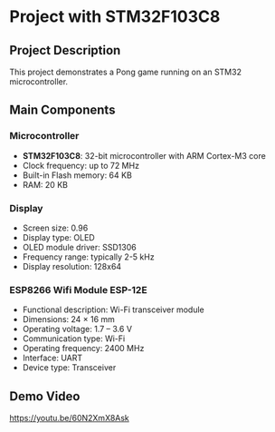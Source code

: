 # Project with STM32F103C8
## Project Description
This project demonstrates a Pong game running on an STM32 microcontroller.

## Main Components
### Microcontroller
- **STM32F103C8**: 32-bit microcontroller with ARM Cortex-M3 core
- Clock frequency: up to 72 MHz
- Built-in Flash memory: 64 KB
- RAM: 20 KB


### Display
- Screen size: 0.96
- Display type: OLED
- OLED module driver: SSD1306
- Frequency range: typically 2-5 kHz
- Display resolution: 128x64

### ESP8266 Wifi Module ESP-12E
* Functional description: Wi-Fi transceiver module
* Dimensions: 24 × 16 mm
* Operating voltage: 1.7 – 3.6 V
* Communication type: Wi-Fi
* Operating frequency: 2400 MHz
* Interface: UART
* Device type: Transceiver

## Demo Video
https://youtu.be/60N2XmX8Ask
